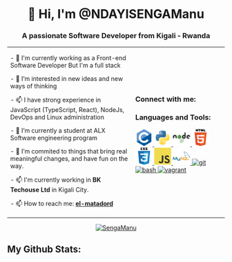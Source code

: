 <!---
My Passion wakes me up!
--->

<!--![MasterHead](https://blog.bit.ai/wp-content/uploads/2018/09/How-to-Embed-GitHub-Gists-in-Your-Documents-Blog-Banner.png)-->
<!--![NDAYISENGA_banner](https://user-images.githubusercontent.com/99369085/189547193-992ed153-38b7-4814-8cba-4054cdb382ea.png)-->
<h1 align="center">👋 Hi, I'm @NDAYISENGAManu</h1>
<h3 align="center">A passionate Software Developer from Kigali - Rwanda</h3>

<table>
  <tr>
    <td>
      <p>- 🔭 I'm currently working as a Front-end Software Developer But I'm a full stack</p>
      <p>- 👀 I’m interested in new ideas and new ways of thinking</p>
      <p>- 📫 I have strong experience in JavaScript (TypeScript, React), NodeJs, DevOps and Linux administration </p>
      <p>- 🌱 I’m currently a student at ALX Software engineering program</p>
      <p>- 💞️ I’m commited to things that bring real meaningful changes, and have fun on the way.</p>
      <p>- 📫 I'm currently working in <b>BK Techouse Ltd</b> in Kigali City.</p>
      <p>- 📫 How to reach me: <b><a href=mailto:webmasterio2015@gmail.com alt=email target="_blank">el-matadord</a></p>
      <!---<p>- ⚡ Fun fact: <b>I'm a graduate in Applied Computer science from University of Rwanda</b></p>--->
    </td>
    <td>
      <h3 align="left">Connect with me:</h3>
      <!---<p align="left">
        <a href="https://www.linkedin.com/in/ndayisenga-emmanuel-565409106" target="blank"><img align="center" src="https://raw.githubusercontent.com/NDAYISENGAManu/github-profile-readme-generator/master/src/images/icons/Social/linked-in-alt.svg" alt="NDAYISENGAManu" height="30" width="40" /></a>
        <a href="https://twitter.com/SengaManu" target="blank"><img align="center" src="https://raw.githubusercontent.com/NDAYISENGAManu/github-profile-readme-generator/master/src/images/icons/Social/twitter.svg" alt="NdayisengaManu" height="30" width="40" /></a>
      </p>---->
      <h3 align="left">Languages and Tools:</h3>
      <p align="left"> 
      <a href="https://www.cprogramming.com/" target="_blank" rel="noreferrer"> <img src="https://raw.githubusercontent.com/devicons/devicon/master/icons/c/c-original.svg" alt="c" width="40" height="40"/> </a>
      <a href="https://www.python.org" target="_blank" rel="noreferrer"> <img src="https://raw.githubusercontent.com/devicons/devicon/master/icons/python/python-original.svg" alt="python" width="40" height="40"/> </a> 
      <a href="https://nodejs.org" target="_blank" rel="noreferrer"> <img src="https://raw.githubusercontent.com/devicons/devicon/master/icons/nodejs/nodejs-original-wordmark.svg" alt="nodejs" width="40" height="40"/> </a> 
      <a href="https://www.w3.org/html/" target="_blank" rel="noreferrer"> <img src="https://raw.githubusercontent.com/devicons/devicon/master/icons/html5/html5-original-wordmark.svg" alt="html5" width="40" height="40"/> </a> 
      <a href="https://www.w3schools.com/css/" target="_blank" rel="noreferrer"> <img src="https://raw.githubusercontent.com/devicons/devicon/master/icons/css3/css3-original-wordmark.svg" alt="css3" width="40" height="40"/> </a> 
      <a href="https://developer.mozilla.org/en-US/docs/Web/JavaScript" target="_blank" rel="noreferrer"> <img src="https://raw.githubusercontent.com/devicons/devicon/master/icons/javascript/javascript-original.svg" alt="javascript" width="40" height="40"/> </a> 
      <a href="https://www.mysql.com/" target="_blank" rel="noreferrer"> <img src="https://raw.githubusercontent.com/devicons/devicon/master/icons/mysql/mysql-original-wordmark.svg" alt="mysql" width="40" height="40"/> </a> 
      <a href="https://git-scm.com/" target="_blank" rel="noreferrer"> <img src="https://www.vectorlogo.zone/logos/git-scm/git-scm-icon.svg" alt="git" width="40" height="40"/> </a>
      <a href="https://www.gnu.org/software/bash/" target="_blank" rel="noreferrer"> <img src="https://www.vectorlogo.zone/logos/gnu_bash/gnu_bash-icon.svg" alt="bash" width="40" height="40"/> </a>  
      <a href="https://www.vagrantup.com/" target="_blank" rel="noreferrer"> <img src="https://www.vectorlogo.zone/logos/vagrantup/vagrantup-icon.svg" alt="vagrant" width="40" height="40"/> </a> 
      </p>    
    </td>
  </tr>
</table>

<p align="center"> <a href="https://twitter.com/SengaManu" target="_blank"><img src="https://img.shields.io/twitter/follow/SengaManu?logo=twitter&style=for-the-badge" alt="SengaManu" /></a> </p>

## My Github Stats:

<!----<table>
  <tr>
    <td>
       <a href="https://github.com/NDAYISENGAManu"><img alt="NDAYISENGA Manu's Github Stats" src="https://github-readme-stats.vercel.app/api?username=NDAYISENGAManu&show_icons=true&count_private=true&theme=react&hide_border=true&bg_color=1d2a3a" /></a>
    </td>
    <td>
       <a href="http://www.github.com/NDAYISENGAManu"><img src="https://github-readme-streak-stats.herokuapp.com/?user=NDAYISENGAManu&stroke=ffffff&background=1d2a3a&ring=5BCDEC&fire=5BCDEC&currStreakNum=ffffff&currStreakLabel=5BCDEC&sideNums=ffffff&sideLabels=ffffff&dates=ffffff&hide_border=true" /></a>
    </td>
    <td>
      <a href="https://github.com/NDAYISENGAManu"><img alt="NDAYISENGAManu's Top Languages" src="https://github-readme-stats.vercel.app/api/top-langs/?username=NDAYISENGAManu&langs_count=6&count_private=true&layout=compact&theme=react&hide_border=true&bg_color=1d2a3a"/></a>
    </td>
  </tr>
</table>---->

<!-- ![GitHub Activity Graph](https://activity-graph.herokuapp.com/graph?username=Aysuarex&bg_color=1d2a3a&color=5BCDEC&line=5BCDEC&point=FFFFFF&hide_border=true) -->

<!-----<p align="right"> <img src="https://media.giphy.com/media/WUlplcMpOCEmTGBtBW/giphy.gif" width="30"><img src="https://komarev.com/ghpvc/?username=aysuarex&label=Profile%20views&color=0e75b6&style=flat" alt="aysuarex" /> </p>---->

<!--
<p><img align="left" src="https://github-readme-stats.vercel.app/api/top-langs?username=aysuarex&show_icons=true&locale=en&layout=compact" alt="aysuarex" /></p>
<p>&nbsp;<img align="center" src="https://github-readme-stats.vercel.app/api?username=aysuarex&show_icons=true&locale=en" alt="aysuarex" /></p>
<p><img align="center" src="https://github-readme-streak-stats.herokuapp.com/?user=aysuarex&" alt="aysuarex" /></p>
-->

<!--<p align="left"> <a href="https://github.com/ryo-ma/github-profile-trophy"><img src="https://github-profile-trophy.vercel.app/?username=aysuarex" alt="aysuarex" /></a> </p>-->
